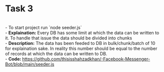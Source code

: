 # Task 3
<br/>
    - To start project run `node seeder.js` <br />
    - <b>Explaination:</b> Every DB has some limit at which the data can be written to it. To handle that issue the data should be divided into chunks<br/>
    - <b>Description:</b> The data has been feeded to DB in bulk/chunk/batch of 10 for explaination sake. In reality this number should be equal to the number of records at which the data can be written to DB.<br/>
    - <b>Code: </b> <a href="https://github.com/thisisshahzadkhan/-Facebook-Messenger-Bot/blob/main/seeder.js">https://github.com/thisisshahzadkhan/-Facebook-Messenger-Bot/blob/main/seeder.js</a>


